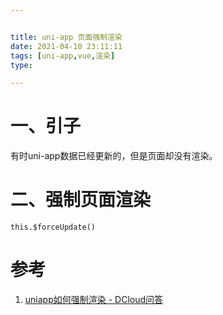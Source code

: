 ```yaml
---


title: uni-app 页面强制渲染
date: 2021-04-10 23:11:11
tags: [uni-app,vue,渲染]
type:

---
```



# 一、引子

有时uni-app数据已经更新的，但是页面却没有渲染。


# 二、强制页面渲染

`this.$forceUpdate()`


# 参考

1. [uniapp如何强制渲染 - DCloud问答](https://ask.dcloud.net.cn/question/73663)
